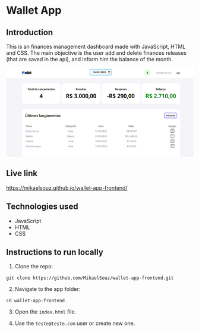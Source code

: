 # Wallet App

## Introduction

This is an finances management dashboard made with JavaScript, HTML and CSS. The main objective is the user add and delete finances releases (that are saved in the api), and inform him the balance of the month.

<img src= "https://github.com/MikaelSouz/wallet-app-frontend/blob/main/src/img/preview.png" alt="WalletApp Preview" width="540" height="240">

## Live link

https://mikaelsouz.github.io/wallet-app-frontend/

## Technologies used

- JavaScript
- HTML
- CSS

## Instructions to run locally

1. Clone the repo:

```
git clone https://github.com/MikaelSouz/wallet-app-frontend.git
```

2. Navigate to the app folder:

```
cd wallet-app-frontend
```

3. Open the `index.html` file.

4. Use the `teste@teste.com` user or create new one.
